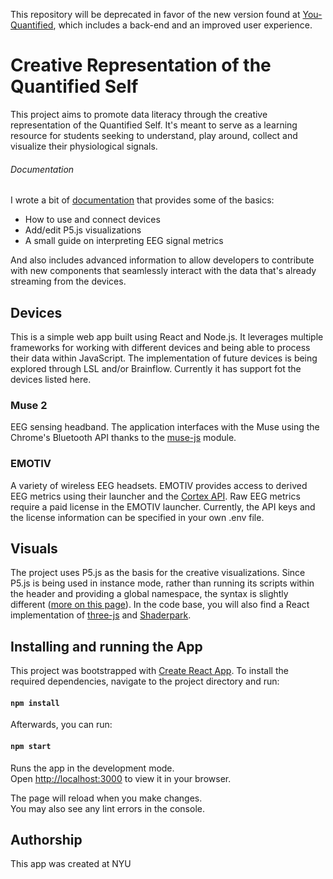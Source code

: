 This repository will be deprecated in favor of the new version found at [You-Quantified](https://github.com/esromerog/You-Quantified), which includes a back-end and an improved user experience.


# Creative Representation of the Quantified Self
This project aims to promote data literacy through the creative representation of the Quantified Self. It's meant to serve as a learning resource for students seeking to understand, play around, collect and visualize their physiological signals.

###### Documentation
I wrote a bit of [documentation](https://creative-quantified-self.gitbook.io/docs/) that provides some of the basics:
* How to use and connect devices
* Add/edit P5.js visualizations
* A small guide on interpreting EEG signal metrics

And also includes advanced information to allow developers to contribute with new components that seamlessly interact with the data that's already streaming from the devices.


## Devices
This is a simple web app built using React and Node.js. It leverages multiple frameworks for working with different devices and being able to process their data within JavaScript. The implementation of future devices is being explored through LSL and/or Brainflow. Currently it has support fot the devices listed here.

### Muse 2
EEG sensing headband. The application interfaces with the Muse using the Chrome's Bluetooth API thanks to the [muse-js](https://github.com/urish/muse-js) module.

### EMOTIV
A variety of wireless EEG headsets. EMOTIV provides access to derived EEG metrics using their launcher and the [Cortex API](https://github.com/Emotiv/cortex-example). Raw EEG metrics require a paid license in the EMOTIV launcher. Currently, the API keys and the license information can be specified in your own .env file.

## Visuals
The project uses P5.js as the basis for the creative visualizations. Since P5.js is being used in instance mode, rather than running its scripts within the header and providing a global namespace, the syntax is slightly different ([more on this page](https://creative-quantified-self.gitbook.io/docs/learning/creative-coding)). In the code base, you will also find a React implementation of [three-js](https://github.com/mrdoob/three.js) and [Shaderpark](https://github.com/shader-park/shader-park-docs).

## Installing and running the App

This project was bootstrapped with [Create React App](https://github.com/facebook/create-react-app). To install the required dependencies, navigate to the project directory and run:

#### `npm install`

Afterwards, you can run:

#### `npm start`

Runs the app in the development mode.\
Open [http://localhost:3000](http://localhost:3000) to view it in your browser.

The page will reload when you make changes.\
You may also see any lint errors in the console.

## Authorship
This app was created at NYU 
